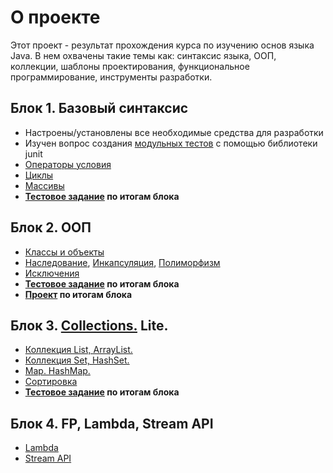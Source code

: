 # О проекте
Этот проект - результат прохождения курса по изучению основ языка Java. В нем охвачены такие темы как: синтаксис языка, ООП, коллекции, шаблоны проектирования, функциональное программирование, инструменты разработки.
## Блок 1. Базовый синтаксис
* Настроены/установлены все необходимые средства для разработки
* Изучен вопрос создания [модульных тестов](https://github.com/ReyBos/job4j_elementary/tree/master/test/ru/job4j) с помощью библиотеки junit
* [Операторы условия](https://github.com/ReyBos/job4j_elementary/tree/master/src/ru/job4j/condition)
* [Циклы](https://github.com/ReyBos/job4j_elementary/tree/master/src/ru/job4j/loop)
* [Массивы](https://github.com/ReyBos/job4j_elementary/tree/master/src/ru/job4j/array)
* **[Тестовое задание](https://github.com/ReyBos/games_oop_javafx/blob/master/puzzle/src/main/java/ru/job4j/puzzle/Win.java) по итогам блока**
## Блок 2. ООП
* [Классы и объекты](https://github.com/ReyBos/job4j_elementary/tree/master/src/ru/job4j/oop)
* [Наследование](https://github.com/ReyBos/job4j_tracker/tree/master/src/main/java/ru/job4j/tracker), [Инкапсуляция](https://github.com/ReyBos/job4j_elementary/tree/master/src/ru/job4j/pojo), [Полиморфизм](https://github.com/ReyBos/job4j_elementary/tree/master/src/ru/job4j/io)
* [Исключения](https://github.com/ReyBos/job4j_elementary/tree/master/src/ru/job4j/ex)
* **[Тестовое задание](https://github.com/ReyBos/games_oop_javafx/commit/a0fa9f48ff69298e5b93b4ba186c3aa107874c59) по итогам блока**
* **[Проект](https://github.com/ReyBos/job4j_tracker) по итогам блока**
<!--
### Наследование. Композиция. Агрегация.
* **Наследование** - позволяет создавать новые объекты на основании ранее созданных. Преимущества: Нет дублирования кода. Недостатки: Жесткая связь с родителем. Если изменили код родителя он повлияет на дочерний элемент
* **Композиция** - Позволяет создавать новые объект на основании ранее созданных. Преимущества: Внешнее API не зависимо от родителя. если изменить код родителя он не повлияет на дочерние элементы. Недостатки: Появляется дублирование кода. В большинстве случаев нужно использовать композицию, а не наследование. Дублирование кода по сравнению с жестким связываем не значительный не достаток
* **Агрегация** - Позволяет создавать объект, который содержит один или более объектов. Важным отличием агрегации от композиции и наследования в том, что агрегация может существовать без объектов
-->
## Блок 3. [Collections.](https://github.com/ReyBos/job4j_tracker/tree/master/src/main/java/ru/job4j/collection) Lite.
* [Коллекция List, ArrayList.](https://github.com/ReyBos/job4j_tracker/tree/master/src/main/java/ru/job4j/list)
* [Коллекция Set, HashSet.](https://github.com/ReyBos/job4j_tracker/tree/master/src/main/java/ru/job4j/set)
* [Map. HashMap.](https://github.com/ReyBos/job4j_tracker/tree/master/src/main/java/ru/job4j/map)
* [Сортировка](https://github.com/ReyBos/job4j_tracker/tree/master/src/main/java/ru/job4j/comparator)
* **[Тестовое задание](https://github.com/ReyBos/job4j_tracker/commit/34fadd68999a6473ed9fe54f7dac9dd5ef756a62) по итогам блока**
## Блок 4. FP, Lambda, Stream API
* [Lambda](https://github.com/ReyBos/job4j_tracker/tree/master/src/main/java/ru/job4j/lambda)
* [Stream API](https://github.com/ReyBos/job4j_tracker/tree/master/src/main/java/ru/job4j/stream)
